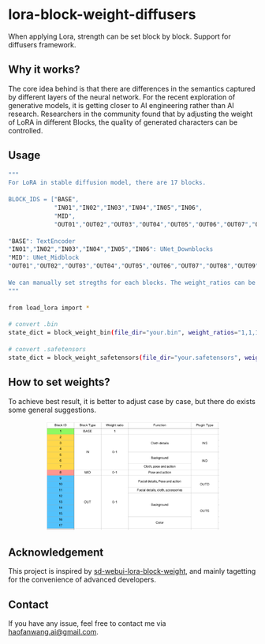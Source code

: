 # lora-block-weight-diffusers
When applying Lora, strength can be set block by block. Support for diffusers framework.

## Why it works?
The core idea behind is that there are differences in the semantics captured by different layers of the neural network. For the recent exploration of generative models, it is getting closer to AI engineering rather than AI research. Researchers in the community found that by adjusting the weight of LoRA in different Blocks, the quality of generated characters can be controlled.

## Usage
```bash
"""
For LoRA in stable diffusion model, there are 17 blocks.

BLOCK_IDS = ["BASE",
             "IN01","IN02","IN03","IN04","IN05","IN06",
             "MID",
             "OUT01","OUT02","OUT03","OUT04","OUT05","OUT06","OUT07","OUT08","OUT09"]

"BASE": TextEncoder
"IN01","IN02","IN03","IN04","IN05","IN06": UNet_Downblocks
"MID": UNet_Midblock
"OUT01","OUT02","OUT03","OUT04","OUT05","OUT06","OUT07","OUT08","OUT09": UNet_Upblocks

We can manually set stregths for each blocks. The weight_ratios can be a string separated by comma or a list of float values.
"""

from load_lora import *

# convert .bin
state_dict = block_weight_bin(file_dir="your.bin", weight_ratios="1,1,1,1,1,1,1,0.5,1,1,1,1,1,1,1,1,1", save_dir=None)

# convert .safetensors
state_dict = block_weight_safetensors(file_dir="your.safetensors", weight_ratios="1,1,1,1,1,1,1,0.5,1,1,1,1,1,1,1,1,1", save_dir="./new.safetensors")
```

## How to set weights?
To achieve best result, it is better to adjust case by case, but there do exists some general suggestions.

<center><img src="https://github.com/haofanwang/lora-block-weight-diffusers/raw/main/setting.png" width="70%" height="70%"></center> 

## Acknowledgement
This project is inspired by [sd-webui-lora-block-weight](https://github.com/hako-mikan/sd-webui-lora-block-weight), and mainly tagetting for the convenience of advanced developers.

## Contact
If you have any issue, feel free to contact me via haofanwang.ai@gmail.com.
